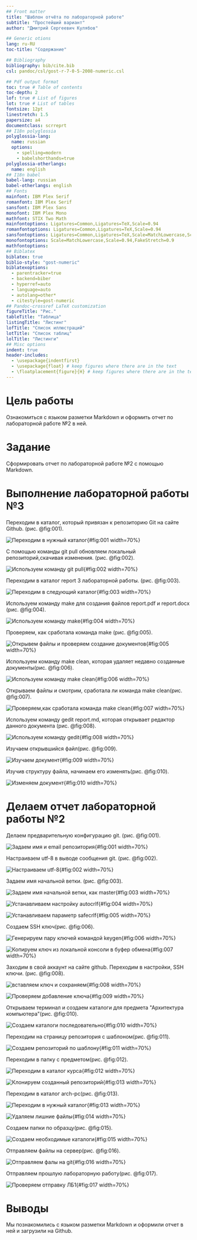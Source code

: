 ```yaml
---
## Front matter
title: "Шаблон отчёта по лабораторной работе"
subtitle: "Простейший вариант"
author: "Дмитрий Сергеевич Кулябов"

## Generic otions
lang: ru-RU
toc-title: "Содержание"

## Bibliography
bibliography: bib/cite.bib
csl: pandoc/csl/gost-r-7-0-5-2008-numeric.csl

## Pdf output format
toc: true # Table of contents
toc-depth: 2
lof: true # List of figures
lot: true # List of tables
fontsize: 12pt
linestretch: 1.5
papersize: a4
documentclass: scrreprt
## I18n polyglossia
polyglossia-lang:
  name: russian
  options:
	- spelling=modern
	- babelshorthands=true
polyglossia-otherlangs:
  name: english
## I18n babel
babel-lang: russian
babel-otherlangs: english
## Fonts
mainfont: IBM Plex Serif
romanfont: IBM Plex Serif
sansfont: IBM Plex Sans
monofont: IBM Plex Mono
mathfont: STIX Two Math
mainfontoptions: Ligatures=Common,Ligatures=TeX,Scale=0.94
romanfontoptions: Ligatures=Common,Ligatures=TeX,Scale=0.94
sansfontoptions: Ligatures=Common,Ligatures=TeX,Scale=MatchLowercase,Scale=0.94
monofontoptions: Scale=MatchLowercase,Scale=0.94,FakeStretch=0.9
mathfontoptions:
## Biblatex
biblatex: true
biblio-style: "gost-numeric"
biblatexoptions:
  - parentracker=true
  - backend=biber
  - hyperref=auto
  - language=auto
  - autolang=other*
  - citestyle=gost-numeric
## Pandoc-crossref LaTeX customization
figureTitle: "Рис."
tableTitle: "Таблица"
listingTitle: "Листинг"
lofTitle: "Список иллюстраций"
lotTitle: "Список таблиц"
lolTitle: "Листинги"
## Misc options
indent: true
header-includes:
  - \usepackage{indentfirst}
  - \usepackage{float} # keep figures where there are in the text
  - \floatplacement{figure}{H} # keep figures where there are in the text
---
```


# Цель работы

Ознакомиться с языком разметки Markdown и оформить отчет по лабораторной работе №2 в ней.

# Задание

Сформировать отчет по лабораторной работе №2 с помощью Markdown.

# Выполнение лабораторной работы №3

Переходим в каталог, который привязан к репозиторию Git на сайте Github. (рис. @fig:001).

![Переходим в нужный каталог](image/1.png){#fig:001 width=70%}

С помощью команды git pull обновляем локальный репозиторий,скачивая изменения. (рис. @fig:002).

![Используем команду git pull](image/2.png){#fig:002 width=70%}

Переходим в каталог report 3 лабораторной работы. (рис. @fig:003).

![Переходим в следующий каталог](image/3.png){#fig:003 width=70%}

Используем команду make для создания файлов report.pdf и report.docx (рис. @fig:004).

![Используем команду make](image/5.png){#fig:004 width=70%}

Проверяем, как сработала команда make (рис. @fig:005).

![Открывем файлы и проверяем создание документов](image/6.png){#fig:005 width=70%}

Используем команду make clean, которая удаляет недавно созданные документы(рис. @fig:006).

![Используем команду make clean](image/7.png){#fig:006 width=70%}

Открываем файлы и смотрим, сработала ли команда make clean(рис. @fig:007).

![Проверяем,как сработала команда make clean](image/8.png){#fig:007 width=70%}

Используем команду gedit report.md, которая открывает редактор данного документа (рис. @fig:008).

![Используем команду gedit](image/9.png){#fig:008 width=70%}

Изучаем открывшийся файл(рис. @fig:009).

![Изучаем документ](image/10.png){#fig:009 width=70%}

Изучив структуру файла, начинаем его изменять(рис. @fig:010).

![Изменяем документ](image/11.png){#fig:010 width=70%}

# Делаем отчет лабораторной работы №2

Делаем предварительную конфигурацию git. (рис. @fig:001).

![Задаем имя и email репозитория](image/20.png){#fig:001 width=70%}

Настраиваем utf-8 в выводе сообщения git. (рис. @fig:002).

![Настраиваем utf-8](image/21.png){#fig:002 width=70%}

Задаем имя начальной ветки. (рис. @fig:003).

![Задаем имя начальной ветки, как master](image/22.png){#fig:003 width=70%}

![Устанавливаем настройку autocrlf](image/23.png){#fig:004 width=70%}

![Устанавливаем параметр safecrlf](image/24.png){#fig:005 width=70%}

Создаем SSH ключ(рис. @fig:006).

![Генерируем пару ключей командой keygen](image/25.png){#fig:006 width=70%}

![Копируем ключ из локальной консоли в буфер обмена](image/26.png){#fig:007 width=70%}

Заходим в свой аккаунт на сайте github. Переходим в настройки, SSH ключи. (рис. @fig:008).

![вставляем ключ и сохраняем](image/27.png){#fig:008 width=70%}

![Проверяем добавление ключа](image/28.png){#fig:009 width=70%}

Открываем терминал и создаем каталоги для предмета "Архитектура компьютера"(рис. @fig:010).

![Создаем каталоги последовательно](image/29.png){#fig:010 width=70%}

Переходим на страницу репозитория с шаблоном(рис. @fig:011).

![Создаем репозиторий по шаблону](image/30.png){#fig:011 width=70%}

Переходим в папку с предметом(рис. @fig:012).

![Переходим в каталог курса](image/31.png){#fig:012 width=70%}

![Клонируем созданный репозиторий](image/32.png){#fig:013 width=70%}

Переходим в каталог arch-pc(рис. @fig:013).

![Переходим в нужный каталог](image/33.png){#fig:013 width=70%}

![Удаляем лишние файлы](image/34.png){#fig:014 width=70%}

Создаем папки по образцу(рис. @fig:015).

![Создаем необходимые каталоги](image/35.png){#fig:015 width=70%}

Отправляем файлы на сервер(рис. @fig:016).

![Отправляем фалы на git](image/36.png){#fig:016 width=70%}

Отправляем прошлую лабораторную работу(рис. @fig:017).

![Проверяем отправку ЛБ1](image/39.png){#fig:017 width=70%}

# Выводы

Мы познакомились с языком разметки Markdown и оформили отчет в ней и загрузили на Github.
